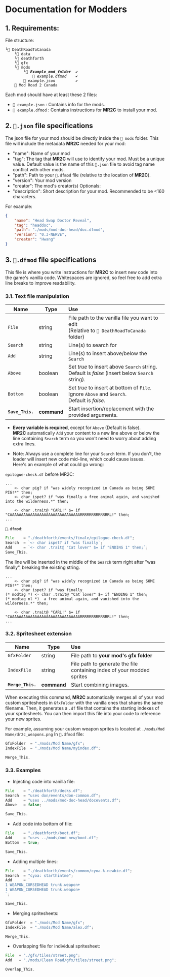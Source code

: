 # Documentation for Modders

## 1. Requirements:

File structure:

<pre><code>└📁 DeathRoadToCanada
	└📁 data
	└📁 deathforth
	└📁 gfx
	└📁 mods
		└📂 <b><em>Example_mod_folder</em></b>  ✔️
			📑 <em>example.dfmod</em>    ✔️
		📄 <em>example.json</em>         ✔️
	🐴 Mod Road 2 Canada
</code></pre>

Each mod should have at least these 2 files:

- `📄 example.json` : Contains info for the mods.
- `📄 example.dfmod` : Contains instructions for **MR2C** to install your mod.

## 2. `📄.json` file specifications

The json file for your mod should be directly inside the `📁 mods` folder. This file will include the metadata **MR2C** needed for your mod:

- "name": Name of your mod
- "tag": The tag that **MR2C** will use to identify your mod. Must be a unique value.
  Default value is the name of this `📄.json` file to avoid tag name conflict with other mods.
- "path": Path to your `📄.dfmod` file (relative to the location of **MR2C**).
- "version": Your mod version
- "creator": The mod's creator(s)
  Optionals:
- "description": Short description for your mod. Recommended to be <160 characters.

For example:

```json
{
	"name": "Head Swap Doctor Reveal",
	"tag": "headdoc",
	"path": "./mods/mod-doc-head/doc.dfmod",
	"version": "0.3-NERVE",
	"creator": "Hwang"
}
```

## 3. `📄.dfmod` file specifications

This file is where you write instructions for **MR2C** to insert new code into the game's vanilla code. Whitespaces are ignored, so feel free to add extra line breaks to improve readability.

### 3.1. Text file manipulation

| Name             | Type        | Use                                                                                                |
| ---------------- | ----------- | :------------------------------------------------------------------------------------------------- |
| `File`           | string      | File path to the vanilla file you want to edit <br/> (Relative to `📁 DeathRoadToCanada` folder)   |
| `Search`         | string      | Line(s) to search for                                                                              |
| `Add`            | string      | Line(s) to insert above/below the `Search`                                                         |
| `Above`          | boolean     | Set _true_ to insert above `Search` string.<br/>Default is _false_ (insert below `Search` string). |
| `Bottom`         | boolean     | Set _true_ to insert at bottom of `File`. Ignore `Above` and `Search`.<br/>Default is _false_.     |
| **`Save_This.`** | **command** | Start insertion/replacement with the provided arguments.                                           |

- **Every variable is required**, except for `Above` (Default is false).  
  **MR2C** automatically `Add` your content to a new line above or below the line containing `Search` term so you won't need to worry about adding extra lines.

- Note: Always use a complete line for your `Search` term. If you don't, the loader will insert new code mid-line, which could cause issues.  
  Here's an example of what could go wrong:

`epilogue-check.df` before MR2C:

```
...
	<- char pig? if "was widely recognized in Canada as being SOME PIG!*" then;
	<- char ispet? if "was finally a free animal again, and vanished into the wilderness.*" then;

	<- char .trait@ "CARL!" $= if "CAAAAAAAAAAAAAAAAAAAAAAAAAAAAAAARRRRRRRRRRRRRL!" then;
...
```

`📄.dfmod`:

```ts
File	= "./deathforth/events/finale/epilogue-check.df";
Search	= `<- char ispet? if "was finally`;
Add		= `<- char .trait@ "Cat lover" $= if "ENDING 1" then;`;
Save_This.
```

The line will be inserted in the middle of the `Search` term right after "was finally", breaking the existing string.

```
...
	<- char pig? if "was widely recognized in Canada as being SOME PIG!*" then;
	<- char ispet? if "was finally
(* modtag *) <- char .trait@ "Cat lover" $= if "ENDING 1" then;
(* modtag nl *)  a free animal again, and vanished into the wilderness.*" then;

	<- char .trait@ "CARL!" $= if "CAAAAAAAAAAAAAAAAAAAAAAAAAAAAAAARRRRRRRRRRRRRL!" then;
...
```

### 3.2. Spritesheet extension

| Name              | Type        | Use                                                                    |
| ----------------- | ----------- | :--------------------------------------------------------------------- |
| `GfxFolder`       | string      | File path to **your mod's gfx folder**                                 |
| `IndexFile`       | string      | File path to generate the file containing index of your modded sprites |
| **`Merge_This.`** | **command** | Start combining images.                                                |

When executing this command, **MR2C** automatically merges all of your mod custom spritesheets in `GfxFolder` with the vanilla ones that shares the same filename. Then, it generates a `.df` file that contains the starting indexes of your spritesheets. You can then import this file into your code to reference your new sprites.

For example, assuming your custom weapon sprites is located at `./mods/Mod Name/dr2c_weapons.png`
In `📄.dfmod` file:

```ts
GfxFolder  = "./mods/Mod Name/gfx";
IndexFile  = "./mods/Mod Name/myindex.df";

Merge_This.
```

### 3.3. Examples

- Injecting code into vanilla file:

```ts
File    = "./deathforth/decks.df";
Search  = "uses don/events/don-common.df";
Add     = "uses ../mods/mod-doc-head/docevents.df";
Above   = false;

Save_This.
```

- Add code into bottom of file:

```ts
File    = "./deathforth/boot.df";
Add     = "uses ../mods/mod-new/boot.df";
Bottom  = true;

Save_This.
```

- Adding multiple lines:

```ts
File    = "./deathforth/events/common/cyoa-k-newbie.df";
Search  = "cyoa: starthintme";
Add     = `
1 WEAPON_CURSEDHEAD trunk.weapon+
1 WEAPON_CURSEDHEAD trunk.weapon+
`;

Save_This.
```

- Merging spritesheets:

```ts
GfxFolder  = "./mods/Mod Name/gfx";
IndexFile  = "./mods/Mod Name/alex.df";

Merge_This.
```

- Overlapping file for individual spritesheet:

```ts
File  = "./gfx/tiles/street.png";
Add   = "./mods/Clean Road/gfx/tiles/street.png";

Overlap_This.
```
